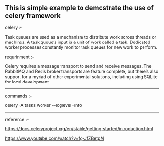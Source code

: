 This is simple example to demostrate the use of celery framework
----------------------------------------------------------------


celery :-

Task queues are used as a mechanism to distribute work across threads or machines.
A task queue’s input is a unit of work called a task. Dedicated worker processes constantly monitor task queues for new work to perform. 


requrinment :-

Celery requires a message transport to send and receive messages. The RabbitMQ and Redis broker transports are feature complete, but there’s also support for a myriad of other experimental solutions, including using SQLite for local development.

-------------------------------------------------------------------


commands :-

celery -A tasks worker --loglevel=info

-------------------------------------------------------------------

reference :- 

https://docs.celeryproject.org/en/stable/getting-started/introduction.html


https://www.youtube.com/watch?v=fg-JfZBetpM

